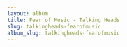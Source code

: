 ```yaml
---
layout: album
title: Fear of Music - Talking Heads
slug: talkingheads-fearofmusic
album_slug: talkingheads-fearofmusic
---
```

